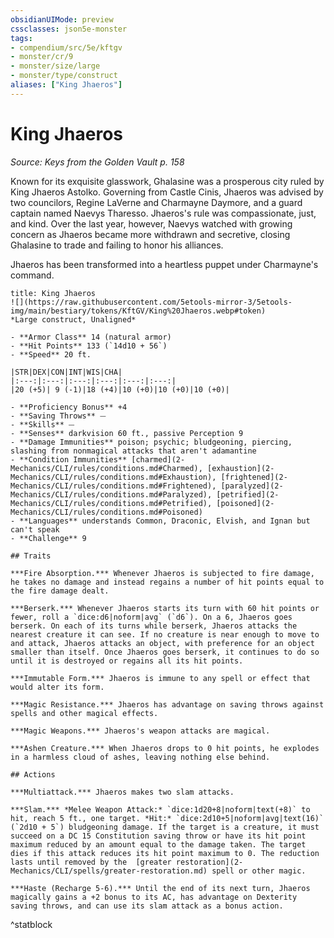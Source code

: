 ```yaml
---
obsidianUIMode: preview
cssclasses: json5e-monster
tags:
- compendium/src/5e/kftgv
- monster/cr/9
- monster/size/large
- monster/type/construct
aliases: ["King Jhaeros"]
---
```

# King Jhaeros
*Source: Keys from the Golden Vault p. 158*  

Known for its exquisite glasswork, Ghalasine was a prosperous city ruled by King Jhaeros Astolko. Governing from Castle Cinis, Jhaeros was advised by two councilors, Regine LaVerne and Charmayne Daymore, and a guard captain named Naevys Tharesso. Jhaeros's rule was compassionate, just, and kind. Over the last year, however, Naevys watched with growing concern as Jhaeros became more withdrawn and secretive, closing Ghalasine to trade and failing to honor his alliances.

Jhaeros has been transformed into a heartless puppet under Charmayne's command.

```ad-statblock
title: King Jhaeros
![](https://raw.githubusercontent.com/5etools-mirror-3/5etools-img/main/bestiary/tokens/KftGV/King%20Jhaeros.webp#token)
*Large construct, Unaligned*

- **Armor Class** 14 (natural armor)
- **Hit Points** 133 (`14d10 + 56`)
- **Speed** 20 ft.

|STR|DEX|CON|INT|WIS|CHA|
|:---:|:---:|:---:|:---:|:---:|:---:|
|20 (+5)| 9 (-1)|18 (+4)|10 (+0)|10 (+0)|10 (+0)|

- **Proficiency Bonus** +4
- **Saving Throws** ⏤
- **Skills** ⏤
- **Senses** darkvision 60 ft., passive Perception 9
- **Damage Immunities** poison; psychic; bludgeoning, piercing, slashing from nonmagical attacks that aren't adamantine
- **Condition Immunities** [charmed](2-Mechanics/CLI/rules/conditions.md#Charmed), [exhaustion](2-Mechanics/CLI/rules/conditions.md#Exhaustion), [frightened](2-Mechanics/CLI/rules/conditions.md#Frightened), [paralyzed](2-Mechanics/CLI/rules/conditions.md#Paralyzed), [petrified](2-Mechanics/CLI/rules/conditions.md#Petrified), [poisoned](2-Mechanics/CLI/rules/conditions.md#Poisoned)
- **Languages** understands Common, Draconic, Elvish, and Ignan but can't speak
- **Challenge** 9

## Traits

***Fire Absorption.*** Whenever Jhaeros is subjected to fire damage, he takes no damage and instead regains a number of hit points equal to the fire damage dealt.

***Berserk.*** Whenever Jhaeros starts its turn with 60 hit points or fewer, roll a `dice:d6|noform|avg` (`d6`). On a 6, Jhaeros goes berserk. On each of its turns while berserk, Jhaeros attacks the nearest creature it can see. If no creature is near enough to move to and attack, Jhaeros attacks an object, with preference for an object smaller than itself. Once Jhaeros goes berserk, it continues to do so until it is destroyed or regains all its hit points.

***Immutable Form.*** Jhaeros is immune to any spell or effect that would alter its form.

***Magic Resistance.*** Jhaeros has advantage on saving throws against spells and other magical effects.

***Magic Weapons.*** Jhaeros's weapon attacks are magical.

***Ashen Creature.*** When Jhaeros drops to 0 hit points, he explodes in a harmless cloud of ashes, leaving nothing else behind.

## Actions

***Multiattack.*** Jhaeros makes two slam attacks.

***Slam.*** *Melee Weapon Attack:* `dice:1d20+8|noform|text(+8)` to hit, reach 5 ft., one target. *Hit:* `dice:2d10+5|noform|avg|text(16)` (`2d10 + 5`) bludgeoning damage. If the target is a creature, it must succeed on a DC 15 Constitution saving throw or have its hit point maximum reduced by an amount equal to the damage taken. The target dies if this attack reduces its hit point maximum to 0. The reduction lasts until removed by the  [greater restoration](2-Mechanics/CLI/spells/greater-restoration.md) spell or other magic.

***Haste (Recharge 5-6).*** Until the end of its next turn, Jhaeros magically gains a +2 bonus to its AC, has advantage on Dexterity saving throws, and can use its slam attack as a bonus action.
```
^statblock